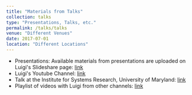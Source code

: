 ```yaml
---
title: "Materials from Talks"
collection: talks
type: "Presentations, Talks, etc."
permalink: /talks/talks
venue: "Different Venues"
date: 2017-07-01
location: "Different Locations"
---
```


  - Presentations: Available materials from presentations are uploaded on Luigi's Slideshare page: [link](https://www.slideshare.net/luigivanfretti)
  - Luigi's Youtube Channel: [link](https://www.youtube.com/user/lvanfretti)
  - Talk at the Institute for Systems Research, University of Maryland: [link](https://youtu.be/h_RrjAXs8rM)
  - Playlist of videos with Luigi from other channels: [link](https://www.youtube.com/watch?v=5Uf5FcqsjiA&list=PL3ewLNwzPhxI9PQR9-ARqa4tDRXU9W_ql)
